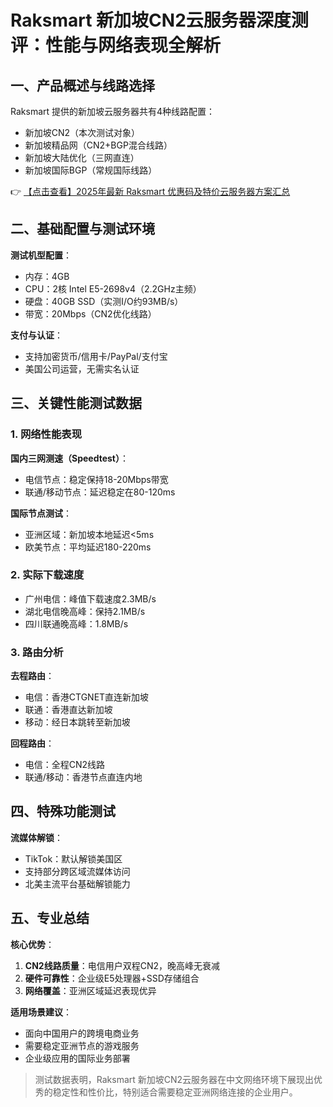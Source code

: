 # Raksmart 新加坡CN2云服务器深度测评：性能与网络表现全解析

## 一、产品概述与线路选择

Raksmart 提供的新加坡云服务器共有4种线路配置：
- 新加坡CN2（本次测试对象）
- 新加坡精品网（CN2+BGP混合线路）
- 新加坡大陆优化（三网直连）
- 新加坡国际BGP（常规国际线路）

👉 [【点击查看】2025年最新 Raksmart 优惠码及特价云服务器方案汇总](https://bit.ly/raksmart)

## 二、基础配置与测试环境
**测试机型配置**：
- 内存：4GB
- CPU：2核 Intel E5-2698v4（2.2GHz主频）
- 硬盘：40GB SSD（实测I/O约93MB/s）
- 带宽：20Mbps（CN2优化线路）

**支付与认证**：
- 支持加密货币/信用卡/PayPal/支付宝
- 美国公司运营，无需实名认证

## 三、关键性能测试数据

### 1. 网络性能表现
**国内三网测速（Speedtest）**：
- 电信节点：稳定保持18-20Mbps带宽
- 联通/移动节点：延迟稳定在80-120ms

**国际节点测试**：
- 亚洲区域：新加坡本地延迟<5ms
- 欧美节点：平均延迟180-220ms

### 2. 实际下载速度
- 广州电信：峰值下载速度2.3MB/s
- 湖北电信晚高峰：保持2.1MB/s
- 四川联通晚高峰：1.8MB/s

### 3. 路由分析
**去程路由**：
- 电信：香港CTGNET直连新加坡
- 联通：香港直达新加坡
- 移动：经日本跳转至新加坡

**回程路由**：
- 电信：全程CN2线路
- 联通/移动：香港节点直连内地

## 四、特殊功能测试
**流媒体解锁**：
- TikTok：默认解锁美国区
- 支持部分跨区域流媒体访问
- 北美主流平台基础解锁能力

## 五、专业总结

**核心优势**：
1. **CN2线路质量**：电信用户双程CN2，晚高峰无衰减
2. **硬件可靠性**：企业级E5处理器+SSD存储组合
3. **网络覆盖**：亚洲区域延迟表现优异

**适用场景建议**：
- 面向中国用户的跨境电商业务
- 需要稳定亚洲节点的游戏服务
- 企业级应用的国际业务部署

> 测试数据表明，Raksmart 新加坡CN2云服务器在中文网络环境下展现出优秀的稳定性和性价比，特别适合需要稳定亚洲网络连接的企业用户。